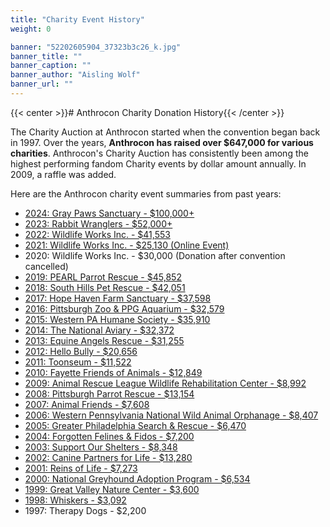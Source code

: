 ```yaml
---
title: "Charity Event History"
weight: 0

banner: "52202605904_37323b3c26_k.jpg"
banner_title: ""
banner_caption: ""
banner_author: "Aisling Wolf"
banner_url: ""
---
```


{{< center >}}# Anthrocon Charity Donation History{{< /center >}}

The Charity Auction at Anthrocon started when the convention began back in 1997. Over the years, **Anthrocon has raised over $647,000 for various charities**. Anthrocon's Charity Auction has consistently been among the highest performing fandom Charity events by dollar amount annually. In 2009, a raffle was added.

Here are the Anthrocon charity event summaries from past years:

- [2024: Gray Paws Sanctuary - $100,000+](https://x.com/anthrocon/status/1810079804781207565)
- [2023: Rabbit Wranglers - $52,000+](https://twitter.com/anthrocon/status/1675905187301539840)
- [2022: Wildlife Works Inc. - $41,553](https://twitter.com/anthrocon/status/1543728663212032002)
- [2021: Wildlife Works Inc. - $25,130 (Online Event)](https://twitter.com/anthrocon/status/1411856661682262019)
- 2020: Wildlife Works Inc. - $30,000 (Donation after convention cancelled)
- [2019: PEARL Parrot Rescue - $45,852](/2019-charity-followup)
- [2018: South Hills Pet Rescue - $42,051](/2018-charity-followup)
- [2017: Hope Haven Farm Sanctuary - $37,598](/2017-charity-followup)
- [2016: Pittsburgh Zoo & PPG Aquarium - $32,579](/2016-charity-followup)
- [2015: Western PA Humane Society - $35,910](/2015-charity-followup)
- [2014: The National Aviary - $32,372](/2014-charity-followup)
- [2013: Equine Angels Rescue - $31,255](/2013-charity-followup)
- [2012: Hello Bully - $20,656](/2012-charity-followup)
- [2011: Toonseum - $11,522](/2011-charity-followup)
- [2010: Fayette Friends of Animals - $12,849](/2010-charity-followup)
- [2009: Animal Rescue League Wildlife Rehabilitation Center - $8,992](/2009-charity-followup)
- [2008: Pittsburgh Parrot Rescue - $13,154](/2008-charity-followup)
- [2007: Animal Friends - $7,608](/2007-charity-followup)
- [2006: Western Pennsylvania National Wild Animal Orphanage - $8,407](/2006-charity-followup)
- [2005: Greater Philadelphia Search & Rescue - $6,470](/2005-charity-followup)
- [2004: Forgotten Felines & Fidos - $7,200](/2004-charity-followup)
- [2003: Support Our Shelters - $8,348](/2003-charity-followup)
- [2002: Canine Partners for Life - $13,280](/2002-charity-followup)
- [2001: Reins of Life - $7,273](/2001-charity-followup)
- [2000: National Greyhound Adoption Program - $6,534](/2000-charity-followup)
- [1999: Great Valley Nature Center - $3,600](/1999-charity-followup)
- [1998: Whiskers - $3,092](/1998-charity-followup)
- 1997: Therapy Dogs - $2,200
